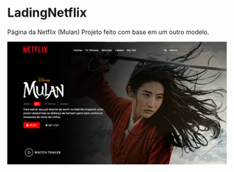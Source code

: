# LadingNetflix
Página da Netflix (Mulan)
Projeto feito com base em um outro modelo.

<img src="https://raw.githubusercontent.com/CarlusKauan/LadingNetflix/main/img.png">

